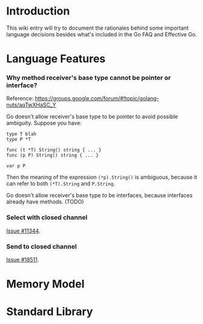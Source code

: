 # Introduction

This wiki entry will try to document the rationales behind some important language
decisions besides what's included in the Go FAQ and Effective Go.

# Language Features
### Why method receiver's base type cannot be pointer or interface?
Reference: https://groups.google.com/forum/#!topic/golang-nuts/aqTwXHaSC_Y

Go doesn't allow receiver's base type to be pointer to avoid possible ambiguity.
Suppose you have:
```
type T blah
type P *T

func (t *T) String() string { ... }
func (p P) String() string { ... }

var p P
```

Then the meaning of the expression ` (*p).String() ` is ambiguous, because it can refer to
both ` (*T).String ` and ` P.String `.

Go doesn't allow receiver's base type to be interfaces, because interfaces already have methods. (TODO)

### Select with closed channel

[Issue #11344](https://github.com/golang/go/issues/11344).

### Send to closed channel

[Issue #18511](https://github.com/golang/go/issues/18511).

# Memory Model

# Standard Library